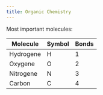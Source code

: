```yaml
---
title: Organic Chemistry
---
```


Most important molecules:

| Molecule   | Symbol | Bonds |
|------------|--------|-------|
| Hydrogene  |   H    |   1   |
| Oxygene    |   O    |   2   |
| Nitrogene  |   N    |   3   |
| Carbon     |   C    |   4   |


